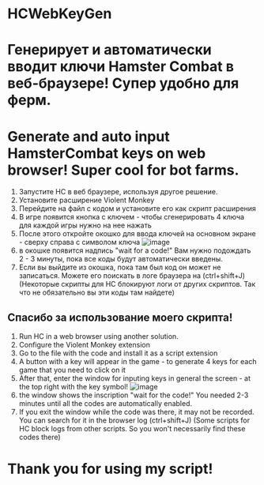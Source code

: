 # HCWebKeyGen
# Генерирует и автоматически вводит ключи Hamster Combat в веб-браузере! Супер удобно для ферм.
# Generate and auto input HamsterCombat keys on web browser! Super cool for bot farms. 

1) Запустите HC в веб браузере, используя другое решение.
2) Установите расширение Violent Monkey
3) Перейдите на файл с кодом и установите его как скрипт расширения
4) В игре появится кнопка с ключем - чтобы сгенерировать 4 ключа для каждой игры нужно на нее нажать
5) После этого откройте окошко для ввода ключей на основном экране - сверху справа с символом ключа
![image](https://github.com/user-attachments/assets/086dd538-b27d-4d1c-b056-b4dcd5bc3180)
6) в окошке появится надпись "wait for a code!" Вам нужно подождать 2 - 3 минуты, пока все коды будут автоматически введены.
7) Если вы выйдите из окошка, пока там был код он может не записаться. Можете его поискать в логе браузера на (ctrl+shift+J)
(Некоторые скрипты для HC блокируют логи от других скриптов. Так что не обязательно вы эти коды там найдете)

Спасибо за использование моего скрипта!
---

1) Run HC in a web browser using another solution.
2) Configure the Violent Monkey extension
3) Go to the file with the code and install it as a script extension
4) A button with a key will appear in the game - to generate 4 keys for each game that you need to click on it
5) After that, enter the window for inputing keys in general the screen - at the top right with the key symbol!
![image](https://github.com/user-attachments/assets/086dd538-b27d-4d1c-b056-b4dcd5bc3180)
6) the window shows the inscription "wait for the code!" You needed 2-3 minutes until all the codes are automatically enabled.
7) If you exit the window while the code was there, it may not be recorded. You can search for it in the browser log (ctrl+shift+J)
(Some scripts for HC block logs from other scripts. So you won't necessarily find these codes there)

# Thank you for using my script!
